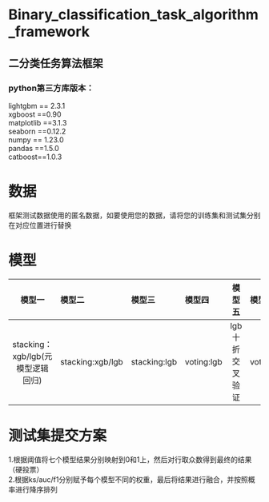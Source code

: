 # Binary_classification_task_algorithm_framework
## 二分类任务算法框架
### python第三方库版本：
lightgbm == 2.3.1  
xgboost ==0.90  
matplotlib ==3.1.3  
seaborn ==0.12.2  
numpy == 1.23.0  
pandas ==1.5.0  
catboost==1.0.3  
# 数据
框架测试数据使用的匿名数据，如要使用您的数据，请将您的训练集和测试集分别在对应位置进行替换  
# 模型
|模型一|模型二|模型三|模型四|模型五|模型六|模型七|
| :---: | :--- | :--- | :--- | :---: | :--- | :---: |
|stacking：xgb/lgb(元模型逻辑回归)|stacking:xgb/lgb|stacking:lgb|voting:lgb|lgb十折交叉验证|voting:xgb/lgb|xgb:十折交叉验证|

# 测试集提交方案
1.根据阈值将七个模型结果分别映射到0和1上，然后对行取众数得到最终的结果（硬投票）  
2.根据ks/auc/f1分别赋予每个模型不同的权重，最后将结果进行融合，并按照概率进行降序排列

